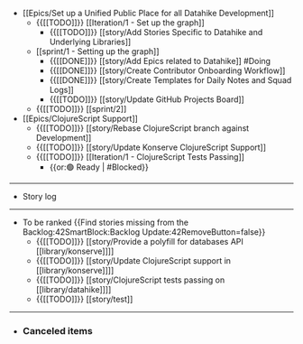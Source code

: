 - [[Epics/Set up a Unified Public Place for all Datahike Development]]
    - {{[[TODO]]}} [[Iteration/1 - Set up the graph]]
        - {{[[TODO]]}} [[story/Add Stories Specific to Datahike and Underlying Libraries]]
    - [[sprint/1 - Setting up the graph]]
        - {{[[DONE]]}} [[story/Add Epics related to Datahike]] #Doing
        - {{[[DONE]]}} [[story/Create Contributor Onboarding Workflow]]
        - {{[[DONE]]}} [[story/Create Templates for Daily Notes and Squad Logs]]
        - {{[[TODO]]}} [[story/Update GitHub Projects Board]]
    - {{[[TODO]]}} [[sprint/2]]
- [[Epics/ClojureScript Support]]
    - {{[[TODO]]}} [[story/Rebase ClojureScript branch against Development]]
    - {{[[TODO]]}} [[story/Update Konserve ClojureScript Support]]
    - {{[[TODO]]}} [[Iteration/1 - ClojureScript Tests Passing]]
        - {{or:🟢 Ready | #Blocked}}
- ---
- Story log
- ---
- To be ranked {{Find stories missing from the Backlog:42SmartBlock:Backlog Update:42RemoveButton=false}}                        
    - {{[[TODO]]}} [[story/Provide a polyfill for databases API [[library/konserve]]]]    
    - {{[[TODO]]}} [[story/Update ClojureScript support in [[library/konserve]]]]
    - {{[[TODO]]}} [[story/ClojureScript tests passing on [[library/datahike]]]]
    - {{[[TODO]]}} [[story/test]]
- ---
- ### Canceled items
